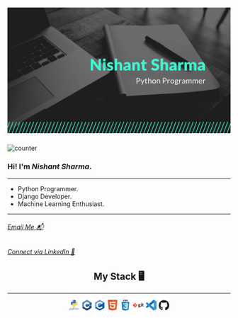 <h1 align="center">
 <img src="https://github.com/nishant-ai/nishant-ai/blob/main/Python%20Developer.png" />
</h1>

![counter](https://enrietaqe0twvws.m.pipedream.net)

<h3> Hi! I'm <i>Nishant Sharma</i>. </h3>
<hr>
<ul>
  <li>Python Programmer.</li>
  <li>Django Developer.</li>
  <li>Machine Learning Enthusiast.</li>
</ul>
<hr>

<p>
 <a href = "mailto: nishant-ai@outlook.com"><h6>Email Me 📬</h6></a>
 </p>
 <p>
<a href = "https://www.linkedin.com/in/nishantsh20"><h6>Connect via LinkedIn 🔗</h6></a>
 </p>
 <h2 align="center"> My Stack 🖥 </h2>
 <hr>
 <p align="center">
  <code><img title="Python" height="25" src="https://raw.githubusercontent.com/devicons/devicon/master/icons/python/python-original-wordmark.svg"></code>
  <code><img title="C++" height="25" src="https://raw.githubusercontent.com/github/explore/80688e429a7d4ef2fca1e82350fe8e3517d3494d/topics/cpp/cpp.png"></code>
  <code><img title="C" height="25" src="https://raw.githubusercontent.com/devicons/devicon/2ae2a900d2f041da66e950e4d48052658d850630/icons/c/c-original.svg"></code>
  <code><img title="HTML5" height="25" src="https://raw.githubusercontent.com/devicons/devicon/2ae2a900d2f041da66e950e4d48052658d850630/icons/html5/html5-original.svg"></code>
  <code><img title="CSS" height="25" src="https://raw.githubusercontent.com/devicons/devicon/master/icons/css3/css3-original-wordmark.svg"></code>
  <code><img title="Git" height="25" src="https://raw.githubusercontent.com/github/explore/80688e429a7d4ef2fca1e82350fe8e3517d3494d/topics/git/git.png"></code>
  <code><img title="Visual Studio Code" height="25" src="https://raw.githubusercontent.com/devicons/devicon/2ae2a900d2f041da66e950e4d48052658d850630/icons/vscode/vscode-original.svg"></code>
  <code><img title="GitHub" height="25" src="https://raw.githubusercontent.com/devicons/devicon/2ae2a900d2f041da66e950e4d48052658d850630/icons/github/github-original.svg"></code>
</code>
</p>
